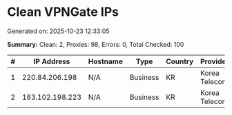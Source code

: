 # Clean VPNGate IPs
Generated on: 2025-10-23 12:33:05

**Summary:** Clean: 2, Proxies: 98, Errors: 0, Total Checked: 100

| # | IP Address | Hostname | Type | Country | Provider |
|---|------------|----------|------|---------|----------|
| 1 | 220.84.206.198 | N/A | Business | KR | Korea Telecom |
| 2 | 183.102.198.223 | N/A | Business | KR | Korea Telecom |
